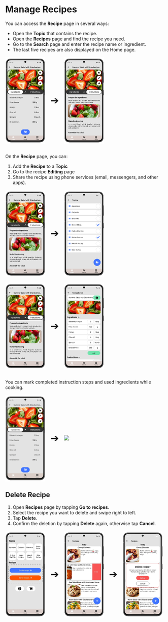 # Manage Recipes

You can access the **Recipe** page in several ways:
- Open the **Topic** that contains the recipe.
- Open the **Recipes** page and find the recipe you need.
- Go to the **Search** page and enter the recipe name or ingredient.
- The last five recipes are also displayed on the Home page.

<div style="display: flex; gap: 16px; align-items: center;">
  <img src="img/recipe_ingredients_11.webp" style="width:25%;">
  <span style="font-size: 2rem; vertical-align: middle;">➔</span>
  <img src="img/recipe_instruction_12.webp" style="width:25%;">
</div>
<br>

On the **Recipe** page, you can:

1. Add the **Recipe** to a **Topic**
2. Go to the recipe **Editing** page
3. Share the recipe using phone services (email, messengers, and other apps).
   
<div style="display: flex; gap: 16px; align-items: center;">
  <img src="img/recipe_instruction_12.webp" style="width:25%;">
  <span style="font-size: 2rem; vertical-align: middle;">➔</span>
  <img src="img/topics_2.webp" style="width:25%;">
</div>
<br>

<div style="display: flex; gap: 16px; align-items: center;">
  <img src="img/recipe_instruction_12.webp" style="width:25%;">
  <span style="font-size: 2rem; vertical-align: middle;">➔</span>
  <img src="img/recipe_ingredients_1.webp" style="width:25%;">
</div>
<br> 

You can mark completed instruction steps and used ingredients while cooking.

<div style="display: flex; gap: 16px; align-items: center;">
  <img src="img/gif/ingredients.gif" style="width:25%;">
  <span style="font-size: 2rem; vertical-align: middle;">➔</span>
  <img src="img/gif/instruction.gif" style="width:25%;">
</div>

## Delete Recipe

1. Open **Recipes** page by tapping **Go to recipes**.
2. Select the recipe you want to delete and swipe right to left.
3. Tap **Delete**.
4. Confirm the deletion by tapping **Delete** again, otherwise tap **Cancel**.

<div style="display: flex; gap: 16px; align-items: center;">
  <img src="img/main_screen.webp" style="width:25%; vertical-align: middle;">
  <span style="font-size: 2rem; vertical-align: middle;">➔</span>
  <img src="img/recipe_list_2.webp" style="width:25%; vertical-align: middle;">
  <span style="font-size: 2rem; vertical-align: middle;">➔</span>
  <img src="img/recipe_list_3.webp" style="width:25%; vertical-align: middle;">
</div>
